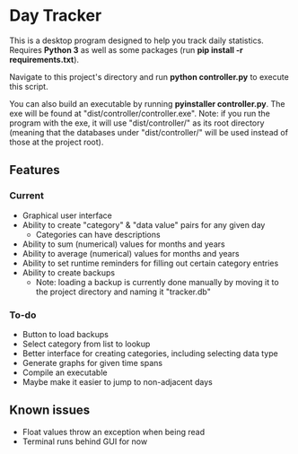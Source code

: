# Day Tracker
This is a desktop program designed to help you track daily statistics. Requires **Python 3** as well as some packages (run **pip install -r requirements.txt**). 

Navigate to this project's directory and run **python controller.py** to execute this script.

You can also build an executable by running **pyinstaller controller.py**. The exe will be found at "dist/controller/controller.exe". Note: if you run the program with the exe, it will use "dist/controller/" as its root directory (meaning that the databases under "dist/controller/" will be used instead of those at the project root).

## Features
### Current
 * Graphical user interface
 * Ability to create "category" & "data value" pairs for any given day
   * Categories can have descriptions
 * Ability to sum (numerical) values for months and years
 * Ability to average (numerical) values for months and years
 * Ability to set runtime reminders for filling out certain category entries
 * Ability to create backups
   * Note: loading a backup is currently done manually by moving it to the project directory and naming it "tracker.db"

### To-do
 * Button to load backups
 * Select category from list to lookup
 * Better interface for creating categories, including selecting data type
 * Generate graphs for given time spans
 * Compile an executable
 * Maybe make it easier to jump to non-adjacent days

## Known issues
 * Float values throw an exception when being read
 * Terminal runs behind GUI for now
